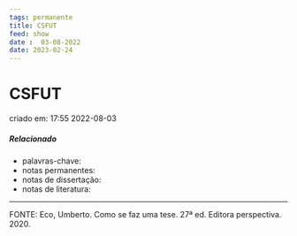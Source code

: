 ```yaml
---
tags: permanente
title: CSFUT
feed: show
date :  03-08-2022
date: 2023-02-24
---
```


# CSFUT

criado em: 17:55 2022-08-03

##### Relacionado

- palavras-chave: 
- notas permanentes: 
- notas de dissertação:
- notas de literatura: 

---

FONTE: Eco, Umberto. Como se faz uma tese. 27ª ed. Editora perspectiva. 2020.
